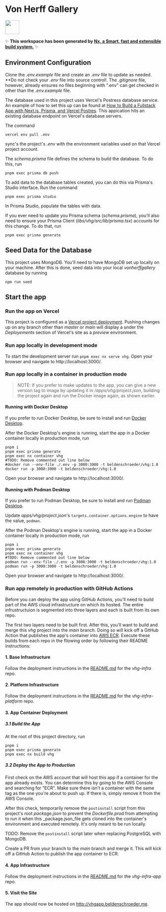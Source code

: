 # Von Herff Gallery 

<a alt="Nx logo" href="https://nx.dev" target="_blank" rel="noreferrer"><img src="https://raw.githubusercontent.com/nrwl/nx/master/images/nx-logo.png" width="45"></a>

✨ **This workspace has been generated by [Nx, a Smart, fast and extensible build system.](https://nx.dev)** ✨

## Environment Configuration

Clone the _.env.example_ file and create an _.env_ file to update as needed. **Do not check your _.env_ file into source control!. The _.gitignore_ file, however, already ensures no files beginning with ".env" can get checked in other than the _.env.example_ file.

The database used in this project uses Vercel's Postress database service. An example of how to set this up can be found at [How to Build a Fullstack App with Next.js, Prisma, and Vercel Postres](https://vercel.com/guides/nextjs-prisma-postgres#step-3-setup-prisma-and-create-the-database-schema). This appication hits an existing database endpoint on Vercel's database servers.

The command

```console
vercel env pull .env
```

sync's the project's _.env_ with the environment variables used on that Vercel project account.

The _schema.prisma_ file defines the schema to build the database. To do this, run

```console
pnpm exec prisma db push
```

To add data to the database tables created, you can do this via Prisma's Studio interface. Run the command

```console
pnpm exec prisma studio
```

In Prisma Studio, populate the tables with data.

If you ever need to update you Prisma schema (_schema.prisma_), you'll also need to ensure your Prisma Client (_libs/vhg/src/lib/prisma.tsx_) accounts for this change. To do that, run

```console
pnpm exec prisma generate
```

## Seed Data for the Database

This project uses MongoDB. You'll need to have MongoDB set up locally on your machine. After this is done, seed data into your local _vonherffgallery_ database by running

```console
npm run seed
```

## Start the app

### Run the app on Vercel

This project is configured as a [Vercel project deployment](https://vercel.com/docs/getting-started-with-vercel/projects-deployments). Pushing changes up on any branch other than _master_ or _main_ will display a under the _Deployements_ section of Vercel's site as a _preview_ environment.

### Run app locally in development mode

To start the development server run `pnpm exec nx serve vhg`. Open your browser and navigate to http://localhost:3000/.

### Run app locally in a container in production mode

> NOTE: If you prefer to make updates to the app, you can give a new version tag to image by updating it in _/apps/vhg/project.json_, building the project again and run the Docker image again, as shown earlier.

#### Running with Docker Desktop

If you prefer to run Docker Desktop, be sure to install and run [Docker Desktop](https://www.docker.com/products/docker-desktop/).

After the Docker Desktop's engine is running, start the app in a Docker container locally in production mode, run

```console
pnpm i
pnpm exec prisma generate
pnpm exec nx container vhg
#TODO: Remove commented out line below
#docker run --env-file ./.env -p 3000:3000 -t beldenschroeder/vhg:1.0
docker run -p 3000:3000 -t beldenschroeder/vhg:1.0
```

Open your browser and navigate to http://localhost:3000/.

#### Running with Podman Desktop

If you prefer to run Podman Desktop, be sure to install and run [Podman Desktop](https://podman.io/).

Update _apps/vhg/project.json_'s `targets.container.options.engine` to have the value, `podman`.

After the Podman Desktop's engine is running, start the app in a Docker container locally in production mode, run

```console
pnpm i
pnpm exec prisma generate
pnpm exec nx container vhg
#TODO: Remove commented out line below
podman run --env-file ./.env -p 3000:3000 -t beldenschroeder/vhg:1.0
podman run -p 3000:3000 -t beldenschroeder/vhg:1.0
```

Open your browser and navigate to http://localhost:3000/.

### Run app remotely in production with GitHub Actions

Before you can deploy the app using GitHub Actions, you'll need to build part of the AWS cloud infrastructure on which its hosted. The entire infrustructuion is segmented into three layers and each is built from its own repo.

The first two layers need to be built first. After this, you'll want to build and merge this _vhg_ project into the _main_ branch. Doing so will kick off a GitHub Action that publishes the app's container into [AWS ECR](https://aws.amazon.com/ecr/). Execute these builds from each repo in the fllowing order by following their README instructions:

#### 1. Base Infrastructure

Follow the deployment instructions in the [README.md](https://github.com/beldenschroeder/vhg-infra/blob/main/README.md) for the _vhg-infra_ repo.

#### 2. Platform Infrastructure

Follow the deployment instructions in the [README.md](https://github.com/beldenschroeder/vhg-infra-platform/blob/main/README.md) for the _vhg-infra-platform_ repo.

#### 3. App Container Deployment

##### 3.1 Build the App

At the root of this project directory, run

```console
pnpm i
pnpm exec prisma generate
pnpm exec nx build vhg
```

##### 3.2 Deploy the App to Production

First check on the AWS account that will host this app if a container for the app already exists. You can determine this by going to the AWS Console and searching for "ECR". Make sure there isn't a container with the same tag as the one you're about to push up. If there is, simply remove it from the AWS Console.

After this check, temporarily remove the `postinstall` script from this project's root _package.json_ to prevent the _Dockerfile.prod_ from attempting to run it when this _package.json_file gets cloned into the container's environment and executed remotely. It's only meant to be run locally.

TODO: Remove the `postinstall` script later when replacing PostgreSQL with MongoDB.

Create a PR from your branch to the _main_ branch and merge it. This will kick off a GitHub Action to publish the app container to ECR.

#### 4. App Infrastructure

Follow the deployment instructions in the [README.md](https://github.com/beldenschroeder/vhg-infra-app/blob/main/README.md) for the _vhg-infra-app_ repo.

#### 5. Visit the Site

The app should now be hosted on http://vhgapp.beldenschroeder.me.
